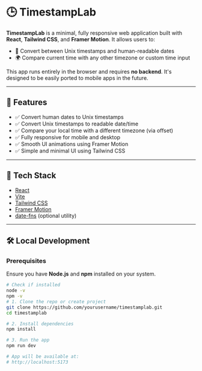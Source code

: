 # 🕒 TimestampLab

**TimestampLab** is a minimal, fully responsive web application built with **React**, **Tailwind CSS**, and **Framer Motion**. It allows users to:

- 🔁 Convert between Unix timestamps and human-readable dates
- 🌍 Compare current time with any other timezone or custom time input

This app runs entirely in the browser and requires **no backend**. It's designed to be easily ported to mobile apps in the future.

---


## 🚀 Features

- ✅ Convert human dates to Unix timestamps
- ✅ Convert Unix timestamps to readable date/time
- ✅ Compare your local time with a different timezone (via offset)
- ✅ Fully responsive for mobile and desktop
- ✅ Smooth UI animations using Framer Motion
- ✅ Simple and minimal UI using Tailwind CSS

---

## 🧱 Tech Stack

- [React](https://reactjs.org/)
- [Vite](https://vitejs.dev/)
- [Tailwind CSS](https://tailwindcss.com/)
- [Framer Motion](https://www.framer.com/motion/)
- [date-fns](https://date-fns.org/) (optional utility)

---

## 🛠️ Local Development

### Prerequisites

Ensure you have **Node.js** and **npm** installed on your system.

```bash
# Check if installed
node -v
npm -v
# 1. Clone the repo or create project
git clone https://github.com/yourusername/timestamplab.git
cd timestamplab

# 2. Install dependencies
npm install

# 3. Run the app
npm run dev

# App will be available at:
# http://localhost:5173
